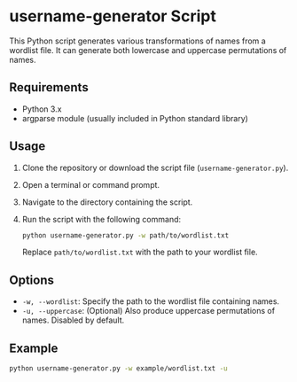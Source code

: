
# username-generator Script

This Python script generates various transformations of names from a wordlist file. It can generate both lowercase and uppercase permutations of names.

## Requirements

- Python 3.x
- argparse module (usually included in Python standard library)

## Usage

1. Clone the repository or download the script file (`username-generator.py`).
2. Open a terminal or command prompt.
3. Navigate to the directory containing the script.
4. Run the script with the following command:

    ```bash
    python username-generator.py -w path/to/wordlist.txt
    ```

   Replace `path/to/wordlist.txt` with the path to your wordlist file.

## Options

- `-w, --wordlist`: Specify the path to the wordlist file containing names.
- `-u, --uppercase`: (Optional) Also produce uppercase permutations of names. Disabled by default.

## Example

```bash
python username-generator.py -w example/wordlist.txt -u
